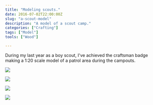 ```yaml
---
title: "Modeling scouts."
date: 2016-07-02T22:00:00Z
slug: "a-scout-model"
description: "A model of a scout camp."
categories: ["Crafting"]
tags: ["Model"]
tools: ["Wood"]

---
```

During my last year as a boy scout, I've achieved the craftsman badge making a 1:20 scale model of a patrol area during the campouts.


![](/uploads/model/model1.jpg)  

![](/uploads/model/model2.jpg)  

![](/uploads/model/model3.jpg)  

![](/uploads/model/model4.jpg)  



